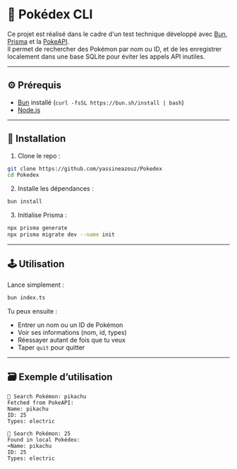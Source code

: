 
# 🧾 Pokédex CLI

Ce projet est réalisé dans le cadre d'un test technique développé avec [Bun](https://bun.sh/), [Prisma](https://www.prisma.io/) et la [PokeAPI](https://pokeapi.co/).  
Il permet de rechercher des Pokémon par nom ou ID, et de les enregistrer localement dans une base SQLite pour éviter les appels API inutiles.

---

## ⚙️ Prérequis

- [Bun](https://bun.sh/) installé (`curl -fsSL https://bun.sh/install | bash`)
- [Node.js](https://nodejs.org/)

---

## 🚀 Installation

1. Clone le repo :

```bash
git clone https://github.com/yassineazouz/Pokedex
cd Pokedex
```

2. Installe les dépendances :

```bash
bun install
```

3. Initialise Prisma :

```bash
npx prisma generate
npx prisma migrate dev --name init
```

---

## 🕹️ Utilisation

Lance simplement :

```bash
bun index.ts
```

Tu peux ensuite :

- Entrer un nom ou un ID de Pokémon
- Voir ses informations (nom, id, types)
- Réessayer autant de fois que tu veux
- Taper `quit` pour quitter

---

## 🗃️ Exemple d’utilisation

```
🔎 Search Pokémon: pikachu
Fetched from PokeAPI:
Name: pikachu
ID: 25
Types: electric

🔎 Search Pokémon: 25
Found in local Pokédex:
➡Name: pikachu
ID: 25
Types: electric
```
